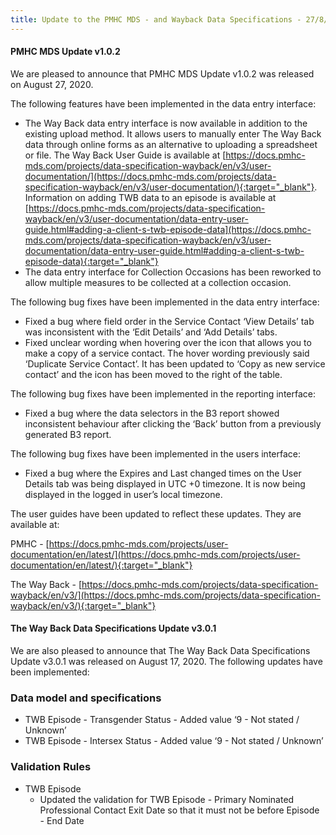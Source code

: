 ```yaml
---
title: Update to the PMHC MDS - and Wayback Data Specifications - 27/8/2020
---
```


#### PMHC MDS Update v1.0.2 ####

We are pleased to announce that PMHC MDS Update v1.0.2 was released on August 27, 2020.

The following features have been implemented in the data entry interface:
* The Way Back data entry interface is now available in addition to the
  existing upload method. It allows users to manually enter The Way Back data
  through online forms as an alternative to uploading a spreadsheet or file.
  The Way Back User Guide is available at
  [https://docs.pmhc-mds.com/projects/data-specification-wayback/en/v3/user-documentation/](https://docs.pmhc-mds.com/projects/data-specification-wayback/en/v3/user-documentation/){:target="_blank"}.
  Information on adding TWB data to an episode is available at
  [https://docs.pmhc-mds.com/projects/data-specification-wayback/en/v3/user-documentation/data-entry-user-guide.html#adding-a-client-s-twb-episode-data](https://docs.pmhc-mds.com/projects/data-specification-wayback/en/v3/user-documentation/data-entry-user-guide.html#adding-a-client-s-twb-episode-data){:target="_blank"}
* The data entry interface for Collection Occasions has been reworked to
  allow multiple measures to be collected at a collection occasion.

The following bug fixes have been implemented in the data entry interface:
* Fixed a bug where field order in the Service Contact ‘View Details’ tab
  was inconsistent with the ‘Edit Details’ and ‘Add Details’ tabs.
* Fixed unclear wording when hovering over the icon that allows you to make
  a copy of a service contact. The hover wording previously said ‘Duplicate
  Service Contact’. It has been updated to ‘Copy as new service contact’ and
  the icon has been moved to the right of the table.

The following bug fixes have been implemented in the reporting interface:
* Fixed a bug where the data selectors in the B3 report showed inconsistent
  behaviour after clicking the ‘Back’ button from a previously generated B3 report.

The following bug fixes have been implemented in the users interface:
* Fixed a bug where the Expires and Last changed times on the User Details
  tab was being displayed in  UTC +0 timezone. It is now being displayed in
  the logged in user’s local timezone.

The user guides have been updated to reflect these updates. They are available at:

PMHC - [https://docs.pmhc-mds.com/projects/user-documentation/en/latest/](https://docs.pmhc-mds.com/projects/user-documentation/en/latest/){:target="_blank"}

The Way Back - [https://docs.pmhc-mds.com/projects/data-specification-wayback/en/v3/](https://docs.pmhc-mds.com/projects/data-specification-wayback/en/v3/){:target="_blank"}

#### The Way Back Data Specifications Update v3.0.1 ####

We are also pleased to announce that The Way Back Data Specifications Update
v3.0.1 was released on August 17, 2020. The following updates have been implemented:


### Data model and specifications ###
* TWB Episode - Transgender Status - Added value ‘9 - Not stated / Unknown’
* TWB Episode - Intersex Status - Added value ‘9 - Not stated / Unknown’

### Validation Rules ###
* TWB Episode
  * Updated the validation for TWB Episode - Primary Nominated Professional
    Contact Exit Date so that it must not be before Episode - End Date
